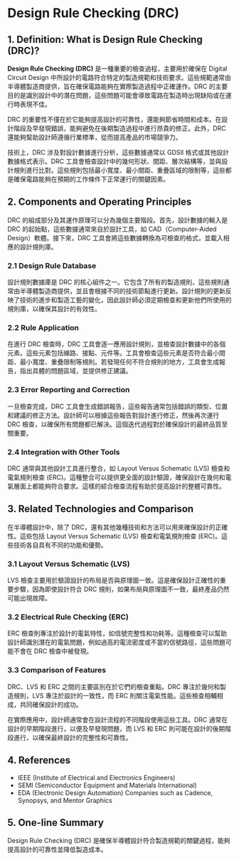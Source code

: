 # Design Rule Checking (DRC)

## 1. Definition: What is **Design Rule Checking (DRC)**?
**Design Rule Checking (DRC)** 是一種重要的檢查過程，主要用於確保在 Digital Circuit Design 中所設計的電路符合特定的製造規範和技術要求。這些規範通常由半導體製造商提供，旨在確保電路能夠在實際製造過程中正確運作。DRC 的主要目的是識別設計中的潛在問題，這些問題可能會導致電路在製造時出現缺陷或在運行時表現不佳。

DRC 的重要性不僅在於它能夠提高設計的可靠性，還能夠節省時間和成本。在設計階段及早發現錯誤，能夠避免在後期製造過程中進行昂貴的修正。此外，DRC 還能夠幫助設計師遵循行業標準，從而提高產品的市場競爭力。

技術上，DRC 涉及對設計數據進行分析，這些數據通常以 GDSII 格式或其他設計數據格式表示。DRC 工具會檢查設計中的幾何形狀、間距、層次結構等，並與設計規則進行比對。這些規則包括最小寬度、最小間距、重疊區域的限制等，這些都是確保電路能夠在預期的工作條件下正常運行的關鍵因素。

## 2. Components and Operating Principles
DRC 的組成部分及其運作原理可以分為幾個主要階段。首先，設計數據的輸入是 DRC 的起始點，這些數據通常來自於設計工具，如 CAD（Computer-Aided Design）軟體。接下來，DRC 工具會將這些數據轉換為可檢查的格式，並載入相應的設計規則庫。

### 2.1 Design Rule Database
設計規則數據庫是 DRC 的核心組件之一。它包含了所有的製造規則，這些規則通常由半導體製造商提供，並且會根據不同的技術節點進行更新。設計規則的更新反映了技術的進步和製造工藝的變化，因此設計師必須定期檢查和更新他們所使用的規則庫，以確保其設計的有效性。

### 2.2 Rule Application
在進行 DRC 檢查時，DRC 工具會逐一應用設計規則，並檢查設計數據中的各個元素。這些元素包括線路、接點、元件等。工具會檢查這些元素是否符合最小間距、最小寬度、重疊限制等規則。若發現任何不符合規則的地方，工具會生成報告，指出具體的問題區域，並提供修正建議。

### 2.3 Error Reporting and Correction
一旦檢查完成，DRC 工具會生成錯誤報告，這些報告通常包括錯誤的類型、位置和建議的修正方法。設計師可以根據這些報告對設計進行修正，然後再次運行 DRC 檢查，以確保所有問題都已解決。這個迭代過程對於確保設計的最終品質至關重要。

### 2.4 Integration with Other Tools
DRC 通常與其他設計工具進行整合，如 Layout Versus Schematic (LVS) 檢查和電氣規則檢查 (ERC)。這種整合可以提供更全面的設計驗證，確保設計在幾何和電氣層面上都能夠符合要求。這樣的綜合檢查流程有助於提高設計的整體可靠性。

## 3. Related Technologies and Comparison
在半導體設計中，除了 DRC，還有其他幾種技術和方法可以用來確保設計的正確性。這些包括 Layout Versus Schematic (LVS) 檢查和電氣規則檢查 (ERC)。這些技術各自具有不同的功能和優勢。

### 3.1 Layout Versus Schematic (LVS)
LVS 檢查主要用於驗證設計的布局是否與原理圖一致。這是確保設計正確性的重要步驟，因為即使設計符合 DRC 規則，如果布局與原理圖不一致，最終產品仍然可能出現故障。

### 3.2 Electrical Rule Checking (ERC)
ERC 檢查則專注於設計的電氣特性，如信號完整性和功耗等。這種檢查可以幫助設計師識別潛在的電氣問題，例如過高的電流密度或不當的信號路徑，這些問題可能不會在 DRC 檢查中被發現。

### 3.3 Comparison of Features
DRC、LVS 和 ERC 之間的主要區別在於它們的檢查重點。DRC 專注於幾何和製造規則，LVS 專注於設計的一致性，而 ERC 則關注電氣性能。這些檢查相輔相成，共同確保設計的成功。

在實際應用中，設計師通常會在設計流程的不同階段使用這些工具。DRC 通常在設計的早期階段進行，以便及早發現問題，而 LVS 和 ERC 則可能在設計的後期階段進行，以確保最終設計的完整性和可靠性。

## 4. References
- IEEE (Institute of Electrical and Electronics Engineers)
- SEMI (Semiconductor Equipment and Materials International)
- EDA (Electronic Design Automation) Companies such as Cadence, Synopsys, and Mentor Graphics

## 5. One-line Summary
Design Rule Checking (DRC) 是確保半導體設計符合製造規範的關鍵過程，能夠提高設計的可靠性並降低製造成本。